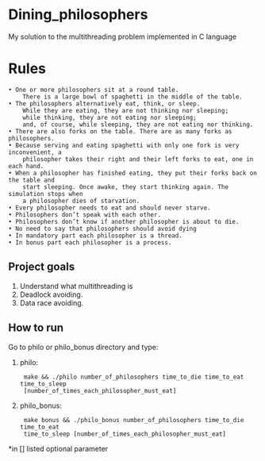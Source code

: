 # Dining_philosophers
My solution to the multithreading problem implemented in C language
# Rules
    • One or more philosophers sit at a round table.
        There is a large bowl of spaghetti in the middle of the table.
    • The philosophers alternatively eat, think, or sleep.
        While they are eating, they are not thinking nor sleeping;
        while thinking, they are not eating nor sleeping;
        and, of course, while sleeping, they are not eating nor thinking.
    • There are also forks on the table. There are as many forks as philosophers.
    • Because serving and eating spaghetti with only one fork is very inconvenient, a
        philosopher takes their right and their left forks to eat, one in each hand.
    • When a philosopher has finished eating, they put their forks back on the table and
        start sleeping. Once awake, they start thinking again. The simulation stops when
        a philosopher dies of starvation.
    • Every philosopher needs to eat and should never starve.
    • Philosophers don’t speak with each other.
    • Philosophers don’t know if another philosopher is about to die.
    • No need to say that philosophers should avoid dying
    • In mandatory part each philosopher is a thread.
    • In bonus part each philosopher is a process.

## Project goals
1. Understand what multithreading is
2. Deadlock avoiding.
3. Data race avoiding.

## How to run
Go to philo or philo_bonus directory and type:
1. philo:

        make && ./philo number_of_philosophers time_to_die time_to_eat time_to_sleep 
        [number_of_times_each_philosopher_must_eat]
 
2. philo_bonus:

        make bonus && ./philo_bonus number_of_philosophers time_to_die time_to_eat
        time_to_sleep [number_of_times_each_philosopher_must_eat]
*in [] listed optional parameter
